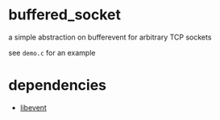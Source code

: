 buffered_socket
===============

a simple abstraction on bufferevent for arbitrary TCP sockets

see `demo.c` for an example

dependencies
============

 * [libevent](http://www.monkey.org/~provos/libevent/) 
